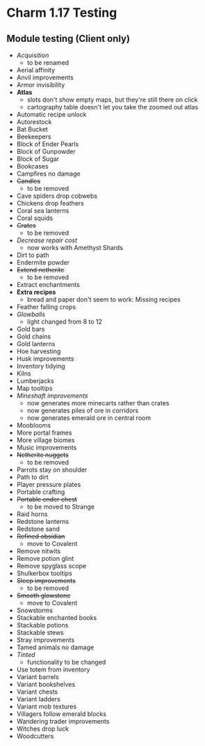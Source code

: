 # Charm 1.17 Testing

## Module testing (Client only)
- *Acquisition*
   - to be renamed
- Aerial affinity
- Anvil improvements
- Armor invisibility
- **Atlas**
   - slots don't show empty maps, but they're still there on click
   - cartography table doesn't let you take the zoomed out atlas
- Automatic recipe unlock
- Autorestock
- Bat Bucket
- Beekeepers
- Block of Ender Pearls
- Block of Gunpowder
- Block of Sugar
- Bookcases
- Campfires no damage
- ~~Candles~~
   - to be removed
- Cave spiders drop cobwebs
- Chickens drop feathers
- Coral sea lanterns
- Coral squids
- ~~Crates~~
   - to be removed
- *Decrease repair cost*
   - now works with Amethyst Shards
- Dirt to path
- Endermite powder
- ~~Extend netherite~~
   - to be removed
- Extract enchantments
- **Extra recipes**
   - bread and paper don't seem to work: Missing recipes
- Feather falling crops
- *Glowballs*
   - light changed from 8 to 12
- Gold bars
- Gold chains
- Gold lanterns
- Hoe harvesting
- Husk improvements
- Inventory tidying
- Kilns
- Lumberjacks
- Map tooltips
- *Mineshaft improvements*
   - now generates more minecarts rather than crates
   - now generates piles of ore in corridors
   - now generates emerald ore in central room
- Mooblooms
- More portal frames
- More village biomes
- Music improvements
- ~~Netherite nuggets~~
   - to be removed
- Parrots stay on shoulder
- Path to dirt
- Player pressure plates
- Portable crafting
- ~~Portable ender chest~~
   - to be moved to Strange
- Raid horns
- Redstone lanterns
- Redstone sand
- ~~Refined obsidian~~
   - move to Covalent
- Remove nitwits
- Remove potion glint
- Remove spyglass scope
- Shulkerbox tooltips
- ~~Sleep improvements~~
   - to be removed
- ~~Smooth glowstone~~
   - move to Covalent
- Snowstorms
- Stackable enchanted books
- Stackable potions
- Stackable stews
- Stray improvements
- Tamed animals no damage
- *Tinted*
   - functionality to be changed
- Use totem from inventory
- Variant barrels
- Variant bookshelves
- Variant chests
- Variant ladders
- Variant mob textures
- Villagers follow emerald blocks
- Wandering trader improvements
- Witches drop luck
- Woodcutters


